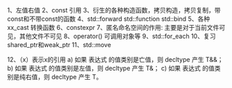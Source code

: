 1、左值右值
2、const 引用
3、衍生的各种构造函数，拷贝构造，拷贝复制，带const和不带const的函数
4、std::forward std::function std::bind
5、各种xx_cast 转换函数
6、constexpr
7、匿名命名空间的作用: 主要是对于当前文件可见，其他文件不可见
8、operator() 可调用对象等
9、std::for_each
10、复习shared_ptr和weak_ptr
11、std::move


12、（x）表示x的引用
a) 如果 表达式 的值类别是亡值，则 decltype 产生 T&&；
b) 如果 表达式 的值类别是左值，则 decltype 产生 T&；
c) 如果 表达式 的值类别是纯右值，则 decltype 产生 T。
<!-- https://zh.cppreference.com/w/cpp/language/decltype -->